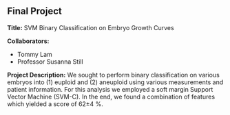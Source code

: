 ## Final Project

**Title:** SVM Binary Classification on Embryo Growth Curves

**Collaborators:**
  - Tommy Lam
  - Professor Susanna Still

**Project Description:**
We sought to perform binary classification on various embryos into (1) euploid and (2) aneuploid using various measurements and patient information. For this analysis we employed a soft margin Support Vector Machine (SVM-C). In the end, we found a combination of features which yielded a score of 62±4 %.
